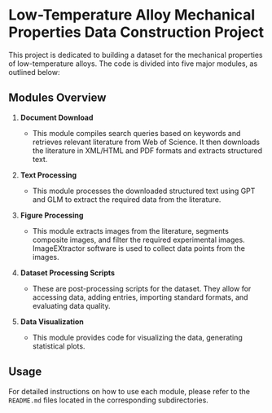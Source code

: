 # Low-Temperature Alloy Mechanical Properties Data Construction Project

This project is dedicated to building a dataset for the mechanical properties of low-temperature alloys. The code is divided into five major modules, as outlined below:

## Modules Overview

1. **Document Download**
   - This module compiles search queries based on keywords and retrieves relevant literature from Web of Science. It then downloads the literature in XML/HTML and PDF formats and extracts structured text.

2. **Text Processing**
   - This module processes the downloaded structured text using GPT and GLM to extract the required data from the literature.

3. **Figure Processing**
   - This module extracts images from the literature, segments composite images, and filter the required experimental images. ImageEXtractor software is used to collect data points from the images.

4. **Dataset Processing Scripts**
   - These are post-processing scripts for the dataset. They allow for accessing data, adding entries, importing standard formats, and evaluating data quality.

5. **Data Visualization**
   - This module provides code for visualizing the data, generating statistical plots.

## Usage

For detailed instructions on how to use each module, please refer to the `README.md` files located in the corresponding subdirectories.
